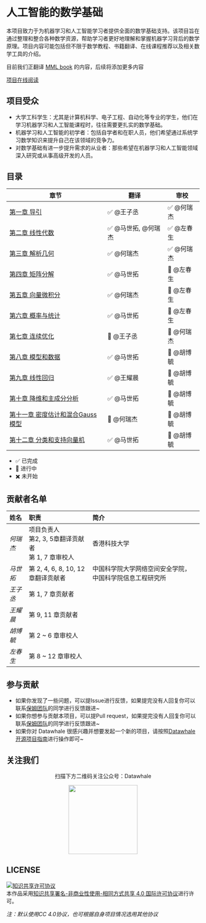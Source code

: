 # 人工智能的数学基础

本项目致力于为机器学习和人工智能学习者提供全面的数学基础支持。该项目旨在通过整理和整合各种数学资源，帮助学习者更好地理解和掌握机器学习背后的数学原理。项目内容可能包括但不限于数学教程、书籍翻译、在线课程推荐以及相关数学工具的介绍。

目前我们正翻译 [MML book](https://mml-book.github.io/) 的内容，后续将添加更多内容

[项目在线阅读](https://datawhalechina.github.io/math-for-ai/#/)

## 项目受众

* 大学工科学生：尤其是计算机科学、电子工程、自动化等专业的学生，他们在学习机器学习和人工智能课程时，往往需要更扎实的数学基础。
* 机器学习和人工智能的初学者：包括自学者和在职人员，他们希望通过系统学习数学知识来提升自己在该领域的竞争力。
* 对数学基础有进一步提升需求的从业者：那些希望在机器学习和人工智能领域深入研究或从事高级开发的人员。

## 目录

| 章节 | 翻译 | 审校 |
| ---- | ---- | ---- |
| [第一章 导引](https://github.com/datawhalechina/math-for-ai/blob/main/docs/ch1/ch1.md) | :white_check_mark: @王子丞 | :white_check_mark: @何瑞杰 |
| [第二章 线性代数](https://github.com/datawhalechina/math-for-ai/blob/main/docs/ch2/ch2.md) |:white_check_mark: @马世拓, @何瑞杰| :white_check_mark: @左春生 |
| [第三章 解析几何](https://github.com/datawhalechina/math-for-ai/blob/main/docs/ch3/ch3.md) |:white_check_mark: @何瑞杰| :white_check_mark: @何瑞杰|
| [第四章 矩阵分解](https://github.com/datawhalechina/math-for-ai/blob/main/docs/ch4/ch4.md) |:white_check_mark: @马世拓| :large_blue_diamond: @左春生|
| [第五章 向量微积分](https://github.com/datawhalechina/math-for-ai/blob/main/docs/ch5/ch5.md) |:white_check_mark: @何瑞杰| :large_blue_diamond: @左春生|
| [第六章 概率与统计](https://github.com/datawhalechina/math-for-ai/blob/main/docs/ch6/ch6.md) |:white_check_mark: @马世拓| :large_blue_diamond: @左春生|
| [第七章 连续优化](https://github.com/datawhalechina/math-for-ai/blob/main/docs/ch7/ch7.md) | :large_blue_diamond: @王子丞 | :large_blue_diamond: @何瑞杰 |
| [第八章 模型和数据](https://github.com/datawhalechina/math-for-ai/blob/main/docs/ch8/ch8.md) |:white_check_mark: @马世拓| :large_blue_diamond: @胡博毓 |
| [第九章 线性回归](https://github.com/datawhalechina/math-for-ai/blob/main/docs/ch9/ch9.md) | :white_check_mark: @王耀晨 | :large_blue_diamond: @胡博毓 |
| [第十章 降维和主成分分析](https://github.com/datawhalechina/math-for-ai/blob/main/docs/ch10/ch10.md) |:white_check_mark: @马世拓| :large_blue_diamond: @胡博毓 |
| [第十一章 密度估计和混合Gauss模型](https://github.com/datawhalechina/math-for-ai/blob/main/docs/ch11/ch11.md) | :large_blue_diamond: @何瑞杰 | :large_blue_diamond: @胡博毓 |
| [第十二章 分类和支持向量机](https://github.com/datawhalechina/math-for-ai/blob/main/docs/ch12/ch13.md) |:white_check_mark: @马世拓| :large_blue_diamond: @胡博毓 |


* :white_check_mark: 已完成
* :large_blue_diamond: 进行中
* :heavy_multiplication_x: 未开始​

## 贡献者名单

| 姓名 | 职责 | 简介 |
| :----| :---- | :---- |
| $何瑞杰$ | 项目负责人<br>第2, 3, 5章翻译贡献者<br>第 1, 7 章审校人 | 香港科技大学 |
| $马世拓$ | 第 2, 4, 6, 8, 10, 12章翻译贡献者 | 中国科学院大学网络空间安全学院，中国科学院信息工程研究所 |
| $王子丞$ | 第 1, 7 章贡献者 |  |
| $王耀晨$ | 第 9, 11 章贡献者 |  |
| $胡博毓$ | 第 2 ~ 6 章审校人 |  |
| $左春生$ | 第 8 ~ 12 章审校人 |  |

## 参与贡献

- 如果你发现了一些问题，可以提Issue进行反馈，如果提完没有人回复你可以联系[保姆团队](https://github.com/datawhalechina/DOPMC/blob/main/OP.md)的同学进行反馈跟进~
- 如果你想参与贡献本项目，可以提Pull request，如果提完没有人回复你可以联系[保姆团队](https://github.com/datawhalechina/DOPMC/blob/main/OP.md)的同学进行反馈跟进~
- 如果你对 Datawhale 很感兴趣并想要发起一个新的项目，请按照[Datawhale开源项目指南](https://github.com/datawhalechina/DOPMC/blob/main/GUIDE.md)进行操作即可~

## 关注我们

<div align=center>
<p>扫描下方二维码关注公众号：Datawhale</p>
<img src="https://raw.githubusercontent.com/datawhalechina/pumpkin-book/master/res/qrcode.jpeg" width = "180" height = "180">
</div>

## LICENSE

<a rel="license" href="http://creativecommons.org/licenses/by-nc-sa/4.0/"><img alt="知识共享许可协议" style="border-width:0" src="https://img.shields.io/badge/license-CC%20BY--NC--SA%204.0-lightgrey" /></a><br />本作品采用<a rel="license" href="http://creativecommons.org/licenses/by-nc-sa/4.0/">知识共享署名-非商业性使用-相同方式共享 4.0 国际许可协议</a>进行许可。

*注：默认使用CC 4.0协议，也可根据自身项目情况选用其他协议*

